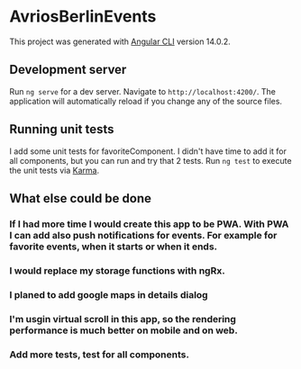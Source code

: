 # AvriosBerlinEvents

This project was generated with [Angular CLI](https://github.com/angular/angular-cli) version 14.0.2.

## Development server

Run `ng serve` for a dev server. Navigate to `http://localhost:4200/`. The application will automatically reload if you change any of the source files.

## Running unit tests
I add some unit tests for favoriteComponent. I didn't have time to add it for all components, but you can run and try that 2 tests.
Run `ng test` to execute the unit tests via [Karma](https://karma-runner.github.io).

## What else could be done
### If I had more time I would create this app to be PWA. With PWA I can add also push notifications for events. For example for favorite events, when it starts or when it ends.
### I would replace my storage functions with ngRx.
### I planed to add google maps in details dialog
### I'm usgin virtual scroll in this app, so the rendering performance is much better on mobile and on web.
### Add more tests, test for all components.


